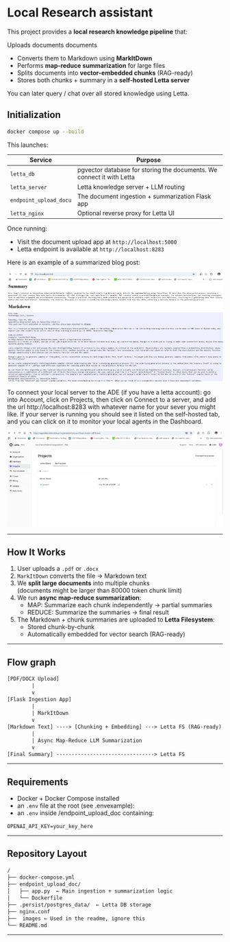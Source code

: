 # Local Research assistant

This project provides a **local research knowledge pipeline** that:

Uploads documents documents  
- Converts them to Markdown using **MarkItDown**  
- Performs **map-reduce summarization** for large files  
- Splits documents into **vector-embedded chunks** (RAG-ready)  
- Stores both chunks + summary in a **self-hosted Letta server**  

You can later query / chat over all stored knowledge using Letta.



##  Initialization

```bash
docker compose up --build
```

This launches:

| Service | Purpose |
|--------|---------|
| `letta_db` | pgvector database for storing the documents. We connect it with Letta |
| `letta_server` | Letta knowledge server + LLM routing |
| `endpoint_upload_docu` | The document ingestion + summarization Flask app |
| `letta_nginx` | Optional reverse proxy for Letta UI |

Once running:
- Visit the document upload app at `http://localhost:5000`
- Letta endpoint is available at  `http://localhost:8283`


Here is an example of a summarized blog post:

![Summarized text](images/example_summary.png "summary")

To connect your local server to the ADE (if you have a letta account):
go into Account, click on Projects, then click on Connect to a server, and add the url http://localhost:8283 with whatever name for your sever you might like. If your server is running you should see it listed on the self-hosted tab, and you can click on it to monitor your local agents in the Dashboard.

![Letta](images/letta_ADE_local_server.png "self-hosted server")

---

##  How It Works


1. User uploads a `.pdf` or `.docx`
2. `MarkItDown` converts the file → Markdown text
3. We **split large documents** into multiple chunks  
   (documents might be larger than 80000 token chunk limit)
4. We run **async map-reduce summarization**:
   - MAP: Summarize each chunk independently → partial summaries
   - REDUCE: Summarize the summaries → final result
5. The Markdown + chunk summaries are uploaded to **Letta Filesystem**:
   -  Stored chunk-by-chunk
   -  Automatically embedded for vector search (RAG-ready)




---

## Flow graph

```
[PDF/DOCX Upload]
        |
        v
[Flask Ingestion App]
        |
        | MarkItDown
        v
[Markdown Text] ----> [Chunking + Embedding] ---> Letta FS (RAG-ready)
        |
        | Async Map-Reduce LLM Summarization
        v
[Final Summary] --------------------------------> Letta FS
```
---

## Requirements

- Docker + Docker Compose installed
- an `.env` file at the root (see .envexample):
- an  `.env` inside /endpoint_upload_doc containing:
```
OPENAI_API_KEY=your_key_here
```

---



## Repository Layout

```
/
├── docker-compose.yml
├── endpoint_upload_doc/
│   ├── app.py  ← Main ingestion + summarization logic
│   └── Dockerfile
├── .persist/postgres_data/  ← Letta DB storage
├── nginx.conf
├──  images ← Used in the readme, ignore this
└── README.md
```

---

